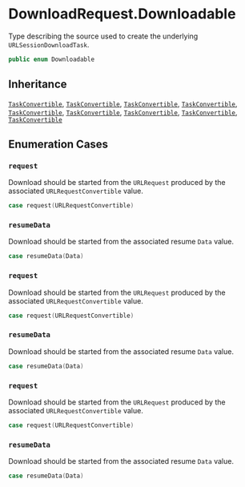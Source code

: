 # DownloadRequest.Downloadable

Type describing the source used to create the underlying `URLSessionDownloadTask`.

``` swift
public enum Downloadable 
```

## Inheritance

[`TaskConvertible`](/TaskConvertible), [`TaskConvertible`](/TaskConvertible), [`TaskConvertible`](/TaskConvertible), [`TaskConvertible`](/TaskConvertible), [`TaskConvertible`](/TaskConvertible), [`TaskConvertible`](/TaskConvertible), [`TaskConvertible`](/TaskConvertible), [`TaskConvertible`](/TaskConvertible), [`TaskConvertible`](/TaskConvertible)

## Enumeration Cases

### `request`

Download should be started from the `URLRequest` produced by the associated `URLRequestConvertible` value.

``` swift
case request(URLRequestConvertible)
```

### `resumeData`

Download should be started from the associated resume `Data` value.

``` swift
case resumeData(Data)
```

### `request`

Download should be started from the `URLRequest` produced by the associated `URLRequestConvertible` value.

``` swift
case request(URLRequestConvertible)
```

### `resumeData`

Download should be started from the associated resume `Data` value.

``` swift
case resumeData(Data)
```

### `request`

Download should be started from the `URLRequest` produced by the associated `URLRequestConvertible` value.

``` swift
case request(URLRequestConvertible)
```

### `resumeData`

Download should be started from the associated resume `Data` value.

``` swift
case resumeData(Data)
```
